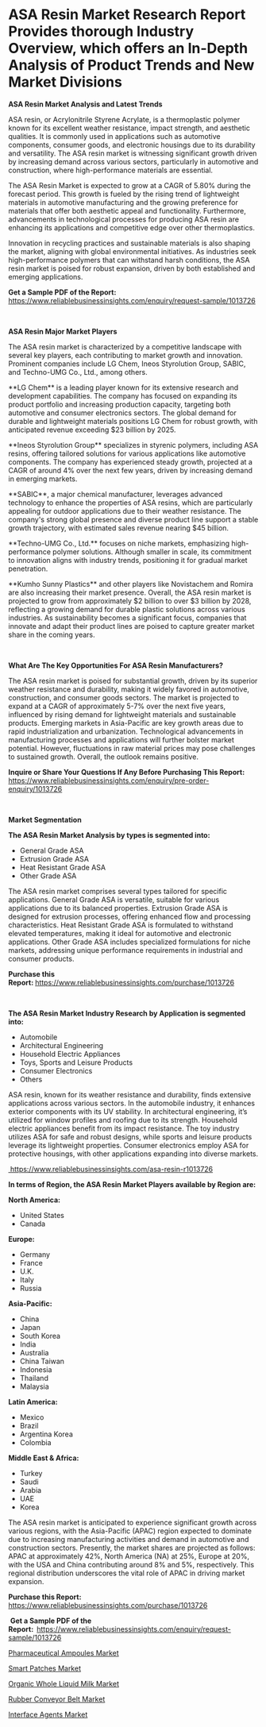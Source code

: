 <p><h1>ASA Resin Market Research Report Provides thorough Industry Overview, which offers an In-Depth Analysis of Product Trends and New Market Divisions</h1></p><p><strong>ASA Resin Market Analysis and Latest Trends</strong></p>
<p><p>ASA resin, or Acrylonitrile Styrene Acrylate, is a thermoplastic polymer known for its excellent weather resistance, impact strength, and aesthetic qualities. It is commonly used in applications such as automotive components, consumer goods, and electronic housings due to its durability and versatility. The ASA resin market is witnessing significant growth driven by increasing demand across various sectors, particularly in automotive and construction, where high-performance materials are essential.</p><p>The ASA Resin Market is expected to grow at a CAGR of 5.80% during the forecast period. This growth is fueled by the rising trend of lightweight materials in automotive manufacturing and the growing preference for materials that offer both aesthetic appeal and functionality. Furthermore, advancements in technological processes for producing ASA resin are enhancing its applications and competitive edge over other thermoplastics. </p><p>Innovation in recycling practices and sustainable materials is also shaping the market, aligning with global environmental initiatives. As industries seek high-performance polymers that can withstand harsh conditions, the ASA resin market is poised for robust expansion, driven by both established and emerging applications.</p></p>
<p><strong>Get a Sample PDF of the Report:&nbsp;</strong> <a href="https://www.reliablebusinessinsights.com/enquiry/request-sample/1013726?utm_campaign=1119&utm_medium=2&utm_source=Github&utm_content=ia&utm_term=06112024&utm_id=asa-resin">https://www.reliablebusinessinsights.com/enquiry/request-sample/1013726</a></p>
<p>&nbsp;</p>
<p><strong>ASA Resin Major Market Players</strong></p>
<p><p>The ASA resin market is characterized by a competitive landscape with several key players, each contributing to market growth and innovation. Prominent companies include LG Chem, Ineos Styrolution Group, SABIC, and Techno-UMG Co., Ltd., among others.</p><p>**LG Chem** is a leading player known for its extensive research and development capabilities. The company has focused on expanding its product portfolio and increasing production capacity, targeting both automotive and consumer electronics sectors. The global demand for durable and lightweight materials positions LG Chem for robust growth, with anticipated revenue exceeding $23 billion by 2025.</p><p>**Ineos Styrolution Group** specializes in styrenic polymers, including ASA resins, offering tailored solutions for various applications like automotive components. The company has experienced steady growth, projected at a CAGR of around 4% over the next few years, driven by increasing demand in emerging markets.</p><p>**SABIC**, a major chemical manufacturer, leverages advanced technology to enhance the properties of ASA resins, which are particularly appealing for outdoor applications due to their weather resistance. The company's strong global presence and diverse product line support a stable growth trajectory, with estimated sales revenue nearing $45 billion.</p><p>**Techno-UMG Co., Ltd.** focuses on niche markets, emphasizing high-performance polymer solutions. Although smaller in scale, its commitment to innovation aligns with industry trends, positioning it for gradual market penetration.</p><p>**Kumho Sunny Plastics** and other players like Novistachem and Romira are also increasing their market presence. Overall, the ASA resin market is projected to grow from approximately $2 billion to over $3 billion by 2028, reflecting a growing demand for durable plastic solutions across various industries. As sustainability becomes a significant focus, companies that innovate and adapt their product lines are poised to capture greater market share in the coming years.</p></p>
<p>&nbsp;</p>
<p><strong>What Are The Key Opportunities For ASA Resin Manufacturers?</strong></p>
<p><p>The ASA resin market is poised for substantial growth, driven by its superior weather resistance and durability, making it widely favored in automotive, construction, and consumer goods sectors. The market is projected to expand at a CAGR of approximately 5-7% over the next five years, influenced by rising demand for lightweight materials and sustainable products. Emerging markets in Asia-Pacific are key growth areas due to rapid industrialization and urbanization. Technological advancements in manufacturing processes and applications will further bolster market potential. However, fluctuations in raw material prices may pose challenges to sustained growth. Overall, the outlook remains positive.</p></p>
<p><strong>Inquire or Share Your Questions If Any Before Purchasing This Report:</strong> <a href="https://www.reliablebusinessinsights.com/enquiry/pre-order-enquiry/1013726?utm_campaign=1119&utm_medium=2&utm_source=Github&utm_content=ia&utm_term=06112024&utm_id=asa-resin">https://www.reliablebusinessinsights.com/enquiry/pre-order-enquiry/1013726</a></p>
<p>&nbsp;</p>
<p><strong>Market Segmentation</strong></p>
<p><strong>The ASA Resin Market Analysis by types is segmented into:</strong></p>
<p><ul><li>General Grade ASA</li><li>Extrusion Grade ASA</li><li>Heat Resistant Grade ASA</li><li>Other Grade ASA</li></ul></p>
<p><p>The ASA resin market comprises several types tailored for specific applications. General Grade ASA is versatile, suitable for various applications due to its balanced properties. Extrusion Grade ASA is designed for extrusion processes, offering enhanced flow and processing characteristics. Heat Resistant Grade ASA is formulated to withstand elevated temperatures, making it ideal for automotive and electronic applications. Other Grade ASA includes specialized formulations for niche markets, addressing unique performance requirements in industrial and consumer products.</p></p>
<p><strong>Purchase this Report:&nbsp;</strong><a href="https://www.reliablebusinessinsights.com/purchase/1013726?utm_campaign=1119&utm_medium=2&utm_source=Github&utm_content=ia&utm_term=06112024&utm_id=asa-resin">https://www.reliablebusinessinsights.com/purchase/1013726</a></p>
<p>&nbsp;</p>
<p><strong>The ASA Resin Market Industry Research by Application is segmented into:</strong></p>
<p><ul><li>Automobile</li><li>Architectural Engineering</li><li>Household Electric Appliances</li><li>Toys, Sports and Leisure Products</li><li>Consumer Electronics</li><li>Others</li></ul></p>
<p><p>ASA resin, known for its weather resistance and durability, finds extensive applications across various sectors. In the automobile industry, it enhances exterior components with its UV stability. In architectural engineering, it’s utilized for window profiles and roofing due to its strength. Household electric appliances benefit from its impact resistance. The toy industry utilizes ASA for safe and robust designs, while sports and leisure products leverage its lightweight properties. Consumer electronics employ ASA for protective housings, with other applications expanding into diverse markets.</p></p>
<p><a href="https://www.reliablebusinessinsights.com/asa-resin-r1013726?utm_campaign=1119&utm_medium=2&utm_source=Github&utm_content=ia&utm_term=06112024&utm_id=asa-resin">&nbsp;https://www.reliablebusinessinsights.com/asa-resin-r1013726</a></p>
<p><strong>In terms of Region, the ASA Resin Market Players available by Region are:</strong></p>
<p>
    <p> <strong> North America: </strong>
        <ul>
            <li>United States</li>
            <li>Canada</li>
        </ul>
        </p> 
    <p> <strong> Europe: </strong>
        <ul>
            <li>Germany</li>
            <li>France</li>
            <li>U.K.</li>
            <li>Italy</li>
            <li>Russia</li>
        </ul>
        </p> 
    <p> <strong> Asia-Pacific: </strong>
        <ul>
            <li>China</li>
            <li>Japan</li>
            <li>South Korea</li>
            <li>India</li>
            <li>Australia</li>
            <li>China Taiwan</li>
            <li>Indonesia</li>
            <li>Thailand</li>
            <li>Malaysia</li>
        </ul>
        </p> 
    <p> <strong> Latin America: </strong>
        <ul>
            <li>Mexico</li>
            <li>Brazil</li>
            <li>Argentina Korea</li>
            <li>Colombia</li>
        </ul>
        </p> 
    <p> <strong> Middle East & Africa: </strong>
        <ul>
            <li>Turkey</li>
            <li>Saudi</li>
            <li>Arabia</li>
            <li>UAE</li>
            <li>Korea</li>
        </ul>
    </p>
    </p>
<p><p>The ASA resin market is anticipated to experience significant growth across various regions, with the Asia-Pacific (APAC) region expected to dominate due to increasing manufacturing activities and demand in automotive and construction sectors. Presently, the market shares are projected as follows: APAC at approximately 42%, North America (NA) at 25%, Europe at 20%, with the USA and China contributing around 8% and 5%, respectively. This regional distribution underscores the vital role of APAC in driving market expansion.</p></p>
<p><strong>Purchase this Report: </strong><a href="https://www.reliablebusinessinsights.com/purchase/1013726?utm_campaign=1119&utm_medium=2&utm_source=Github&utm_content=ia&utm_term=06112024&utm_id=asa-resin">https://www.reliablebusinessinsights.com/purchase/1013726</a></p>
<p>&nbsp;<strong>Get a Sample PDF of the Report:&nbsp;&nbsp;</strong><a href="https://www.reliablebusinessinsights.com/enquiry/request-sample/1013726?utm_campaign=1119&utm_medium=2&utm_source=Github&utm_content=ia&utm_term=06112024&utm_id=asa-resin">https://www.reliablebusinessinsights.com/enquiry/request-sample/1013726</a></p>
<p><strong></strong></p>
<p><p><a href="https://issuu.com/reportprime-2/docs/pharmaceutical-ampoules-market-size_d8a99a9f23cd1d?utm_campaign=1119&utm_medium=2&utm_source=Github&utm_content=ia&utm_term=06112024&utm_id=asa-resin">Pharmaceutical Ampoules Market</a></p><p><a href="https://issuu.com/reportprime-2/docs/smart-patches-market-size-2030.pptx_a85691cfae6991?utm_campaign=1119&utm_medium=2&utm_source=Github&utm_content=ia&utm_term=06112024&utm_id=asa-resin">Smart Patches Market</a></p><p><a href="https://www.linkedin.com/pulse/top-trends-transforming-organic-whole-liquid-milk-market-4doue?utm_campaign=1119&utm_medium=2&utm_source=Github&utm_content=ia&utm_term=06112024&utm_id=asa-resin">Organic Whole Liquid Milk Market</a></p><p><a href="https://github.com/fendtankandh/Market-Research-Report-List-1/blob/main/rubber-conveyor-belt-market.md?utm_campaign=1119&utm_medium=2&utm_source=Github&utm_content=ia&utm_term=06112024&utm_id=asa-resin">Rubber Conveyor Belt Market</a></p><p><a href="https://medium.com/@lexiamojt3/the-interface-agents-industry-analysis-report-offers-a-comprehensive-and-current-examination-of-f0c53698a0b5?utm_campaign=1119&utm_medium=2&utm_source=Github&utm_content=ia&utm_term=06112024&utm_id=asa-resin">Interface Agents Market</a></p></p>